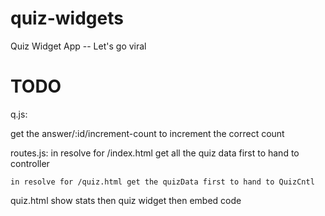 quiz-widgets
============

Quiz Widget App -- Let's go viral



TODO
====
q.js:

get the answer/:id/increment-count to increment the correct count

routes.js:
	in resolve for /index.html get all the quiz data first to hand to controller

	in resolve for /quiz.html get the quizData first to hand to QuizCntl

quiz.html
	show stats
	then quiz widget
	then embed code